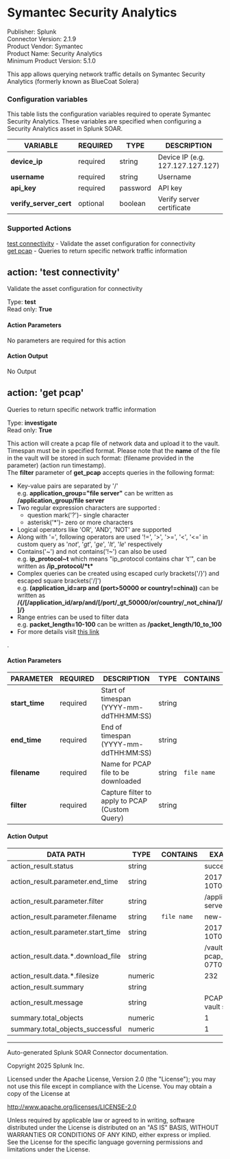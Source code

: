 # Symantec Security Analytics

Publisher: Splunk \
Connector Version: 2.1.9 \
Product Vendor: Symantec \
Product Name: Security Analytics \
Minimum Product Version: 5.1.0

This app allows querying network traffic details on Symantec Security Analytics (formerly known as BlueCoat Solera)

### Configuration variables

This table lists the configuration variables required to operate Symantec Security Analytics. These variables are specified when configuring a Security Analytics asset in Splunk SOAR.

VARIABLE | REQUIRED | TYPE | DESCRIPTION
-------- | -------- | ---- | -----------
**device_ip** | required | string | Device IP (e.g. 127.127.127.127) |
**username** | required | string | Username |
**api_key** | required | password | API key |
**verify_server_cert** | optional | boolean | Verify server certificate |

### Supported Actions

[test connectivity](#action-test-connectivity) - Validate the asset configuration for connectivity \
[get pcap](#action-get-pcap) - Queries to return specific network traffic information

## action: 'test connectivity'

Validate the asset configuration for connectivity

Type: **test** \
Read only: **True**

#### Action Parameters

No parameters are required for this action

#### Action Output

No Output

## action: 'get pcap'

Queries to return specific network traffic information

Type: **investigate** \
Read only: **True**

This action will create a pcap file of network data and upload it to the vault. Timespan must be in specified format. Please note that the <b>name</b> of the file in the vault will be stored in such format: (filename provided in the parameter) (action run timestamp).<br>The <b>filter</b> parameter of <b>get_pcap</b> accepts queries in the following format:<br><ul><li>Key-value pairs are separated by '/'<br>e.g. <b>application_group="file server"</b> can be written as <b>/application_group/file server</b></li><li>Two regular expression characters are supported : <ul><li>question mark('?')- single character</li> <li>asterisk('\*')- zero or more characters</li></ul></li><li>Logical operators like 'OR', 'AND', 'NOT' are supported</li><li>Along with '=', following operators are used '!=', '>', '>=', '\<', '\<=' in custom query as '_not_', '_gt_', '_ge_', '_lt_', '_le_' respectively</li><li>Contains('~') and not contains('!~') can also be used <br>e.g. <b>ip_protocol~t</b> which means "ip_protocol contains char 't'", can be written as <b>/ip_protocol/\*t\*</b> </li><li>Complex queries can be created using escaped curly brackets('/}') and escaped square brackets('/\]') <br>e.g. <b>(application_id=arp and (port>50000 or country!=china))</b> can be written as <b>/{/\[/application_id/arp/and/[/port/\_gt_50000/or/country/\_not_china/]/\]/}</b> </li><li>Range entries can be used to filter data <br>e.g. <b>packet_length=10-100</b> can be written as <b>/packet_length/10_to_100</b> </li><li>For more details visit <a href="https://origin-symwisedownload.symantec.com/resources/webguides/security_analytics/7.3.2/webguide/desktop/ENG/Analytics/Filtering/wildcards_and_logical_operators.htm" target="_blank">this link</a></li></ul>.

#### Action Parameters

PARAMETER | REQUIRED | DESCRIPTION | TYPE | CONTAINS
--------- | -------- | ----------- | ---- | --------
**start_time** | required | Start of timespan (YYYY-mm-ddTHH:MM:SS) | string | |
**end_time** | required | End of timespan (YYYY-mm-ddTHH:MM:SS) | string | |
**filename** | required | Name for PCAP file to be downloaded | string | `file name` |
**filter** | required | Capture filter to apply to PCAP (Custom Query) | string | |

#### Action Output

DATA PATH | TYPE | CONTAINS | EXAMPLE VALUES
--------- | ---- | -------- | --------------
action_result.status | string | | success failed |
action_result.parameter.end_time | string | | 2017-03-10T06:20:00 |
action_result.parameter.filter | string | | /application_group/file server |
action_result.parameter.filename | string | `file name` | new-pcap |
action_result.parameter.start_time | string | | 2017-03-10T05:50:00 |
action_result.data.\*.download_file | string | | /vault/tmp/new-pcap_2019-06-07T09:31:43.pcap |
action_result.data.\*.filesize | numeric | | 232 |
action_result.summary | string | | |
action_result.message | string | | PCAP file written to vault successfully |
summary.total_objects | numeric | | 1 |
summary.total_objects_successful | numeric | | 1 |

______________________________________________________________________

Auto-generated Splunk SOAR Connector documentation.

Copyright 2025 Splunk Inc.

Licensed under the Apache License, Version 2.0 (the "License");
you may not use this file except in compliance with the License.
You may obtain a copy of the License at

http://www.apache.org/licenses/LICENSE-2.0

Unless required by applicable law or agreed to in writing,
software distributed under the License is distributed on an "AS IS" BASIS,
WITHOUT WARRANTIES OR CONDITIONS OF ANY KIND, either express or implied.
See the License for the specific language governing permissions and limitations under the License.
